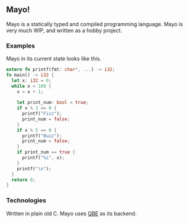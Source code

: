 ## Mayo!
Mayo is a statically typed and compiled programming language. Mayo is very much WIP, and written as a hobby project.

### Examples

Mayo in its current state looks like this.
```rust
extern fn printf(fmt: char*, ...) -> i32;
fn main() -> i32 {
  let x: i32 = 0;
  while x < 100 {
    x = x + 1;
    
    let print_num: bool = true;
    if x % 3 == 0 {
      printf("Fizz");
      print_num = false;
    }
    if x % 5 == 0 {
      printf("Buzz");
      print_num = false;
    }
    if print_num == true {
      printf("%i", x);
    }
    printf("\n");
  }
  return 0;
}

```

### Technologies
Written in plain old C. Mayo uses [QBE](https://c9x.me/compile/) as its backend. 

